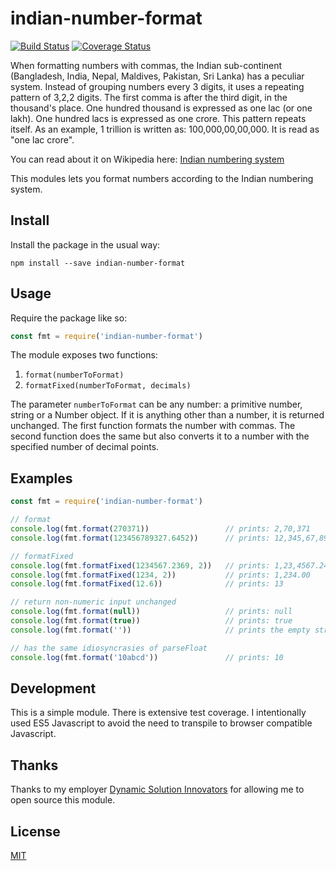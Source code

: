 # indian-number-format
[![Build Status](https://travis-ci.org/unixdev/indian-number-format.svg?branch=master)](https://travis-ci.org/unixdev/indian-number-format)
[![Coverage Status](https://coveralls.io/repos/github/unixdev/indian-number-format/badge.svg?branch=master)](https://coveralls.io/github/unixdev/indian-number-format?branch=master)

When formatting numbers with commas, the Indian sub-continent (Bangladesh, India, Nepal, Maldives, Pakistan,
Sri Lanka) has a peculiar system. Instead of grouping numbers every 3 digits, it uses a repeating pattern of
3,2,2 digits. The first comma is after the third digit, in the thousand's place. One hundred thousand is expressed
as one lac (or one lakh). One hundred lacs is expressed as one crore. This pattern repeats itself. As an example,
1 trillion is written as: 100,000,00,00,000. It is read as "one lac crore".

You can read about it on Wikipedia here:
[Indian numbering system](https://en.wikipedia.org/wiki/Indian_numbering_system)

This modules lets you format numbers according to the Indian numbering system.

## Install

Install the package in the usual way:

```
npm install --save indian-number-format
```

## Usage

Require the package like so:

```javascript
const fmt = require('indian-number-format')
```

The module exposes two functions:
1. `format(numberToFormat)`
2. `formatFixed(numberToFormat, decimals)`

The parameter `numberToFormat` can be any number: a primitive number, string or a Number object. If it is anything
other than a number, it is returned unchanged. The first function formats the number with commas. The second
function does the same but also converts it to a number with the specified number of decimal points.

## Examples
```javascript
const fmt = require('indian-number-format')

// format
console.log(fmt.format(270371))                 // prints: 2,70,371
console.log(fmt.format(123456789327.6452))      // prints: 12,345,67,89,327.6452

// formatFixed
console.log(fmt.formatFixed(1234567.2369, 2))   // prints: 1,23,4567.24
console.log(fmt.formatFixed(1234, 2))           // prints: 1,234.00
console.log(fmt.formatFixed(12.6))              // prints: 13

// return non-numeric input unchanged
console.log(fmt.format(null))                   // prints: null
console.log(fmt.format(true))                   // prints: true
console.log(fmt.format(''))                     // prints the empty string

// has the same idiosyncrasies of parseFloat
console.log(fmt.format('10abcd'))               // prints: 10
```

## Development

This is a simple module. There is extensive test coverage. I intentionally used ES5 Javascript to avoid the need to
transpile to browser compatible Javascript.

## Thanks

Thanks to my employer [Dynamic Solution Innovators](http://www.dsinnovators.com) for allowing me to open source this
module.

## License
[MIT](LICENSE)
